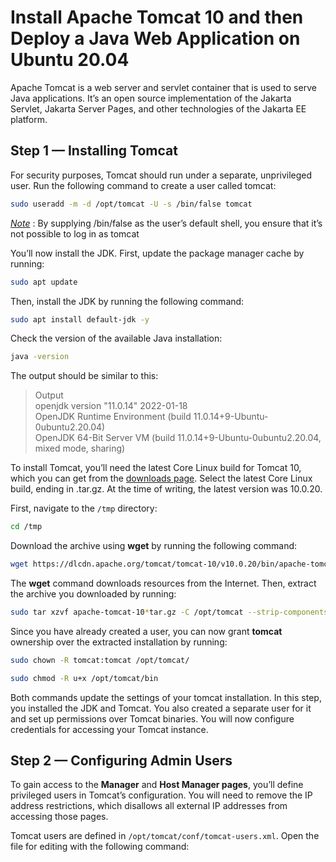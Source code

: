 # Install Apache Tomcat 10 and then Deploy a Java Web Application on Ubuntu 20.04
Apache Tomcat is a web server and servlet container that is used to serve Java applications. It’s an open source implementation of the Jakarta Servlet, Jakarta Server Pages, and other technologies of the Jakarta EE platform.
## Step 1 — Installing Tomcat
For security purposes, Tomcat should run under a separate, unprivileged user. Run the following command to create a user called tomcat:
```sh
sudo useradd -m -d /opt/tomcat -U -s /bin/false tomcat
```
<ins> *Note*</ins>  : By supplying /bin/false as the user’s default shell, you ensure that it’s not possible to log in as tomcat

You’ll now install the JDK. First, update the package manager cache by running:
```sh
sudo apt update
```
Then, install the JDK by running the following command:
```sh
sudo apt install default-jdk -y
```
Check the version of the available Java installation:
```sh 
java -version
```
The output should be similar to this:
> Output <br>
> openjdk version "11.0.14" 2022-01-18 <br>
> OpenJDK Runtime Environment (build 11.0.14+9-Ubuntu-0ubuntu2.20.04) <br>
> OpenJDK 64-Bit Server VM (build 11.0.14+9-Ubuntu-0ubuntu2.20.04, mixed mode, sharing) <br>
> 

To install Tomcat, you’ll need the latest Core Linux build for Tomcat 10, which you can get from the [downloads page](https://tomcat.apache.org/download-10.cgi). Select the latest Core Linux build, ending in .tar.gz. At the time of writing, the latest version was 10.0.20.

First, navigate to the `/tmp` directory:
```sh
cd /tmp
```
Download the archive using **wget** by running the following command:
```sh
wget https://dlcdn.apache.org/tomcat/tomcat-10/v10.0.20/bin/apache-tomcat-10.0.20.tar.gz
```
The **wget** command downloads resources from the Internet.
Then, extract the archive you downloaded by running:
```sh
sudo tar xzvf apache-tomcat-10*tar.gz -C /opt/tomcat --strip-components=1
```
Since you have already created a user, you can now grant **tomcat** ownership over the extracted installation by running:
```sh
sudo chown -R tomcat:tomcat /opt/tomcat/
```
```sh
sudo chmod -R u+x /opt/tomcat/bin
```
Both commands update the settings of your tomcat installation. In this step, you installed the JDK and Tomcat. You also created a separate user for it and set up permissions over Tomcat binaries. You will now configure credentials for accessing your Tomcat instance.

## Step 2 — Configuring Admin Users
To gain access to the **Manager** and **Host Manager pages**, you’ll define privileged users in Tomcat’s configuration. You will need to remove the IP address restrictions, which disallows all external IP addresses from accessing those pages.

Tomcat users are defined in `/opt/tomcat/conf/tomcat-users.xml`. Open the file for editing with the following command:
